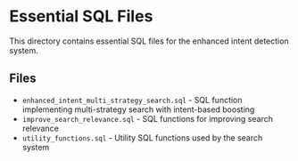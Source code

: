 # Essential SQL Files

This directory contains essential SQL files for the enhanced intent detection system.

## Files

- `enhanced_intent_multi_strategy_search.sql` - SQL function implementing multi-strategy search with intent-based boosting
- `improve_search_relevance.sql` - SQL functions for improving search relevance
- `utility_functions.sql` - Utility SQL functions used by the search system
